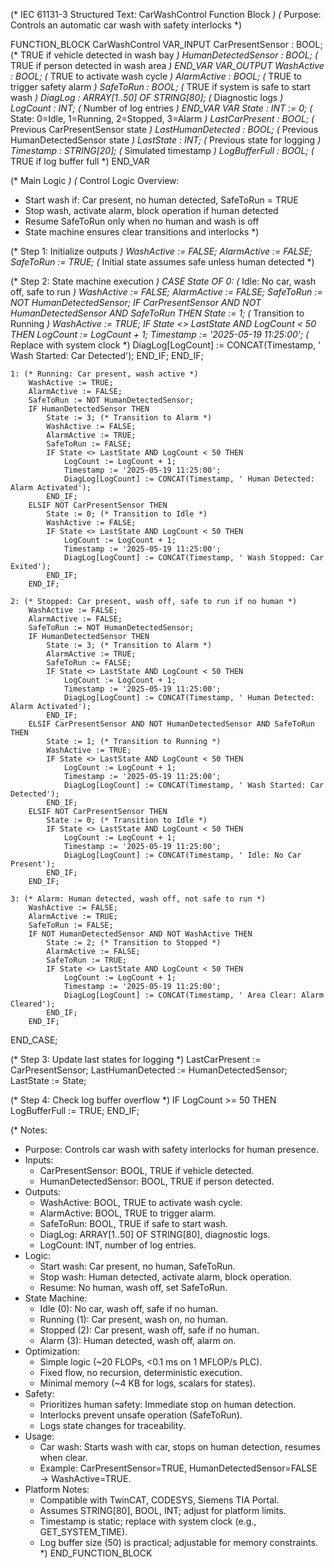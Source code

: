 (* IEC 61131-3 Structured Text: CarWashControl Function Block *)
(* Purpose: Controls an automatic car wash with safety interlocks *)

FUNCTION_BLOCK CarWashControl
VAR_INPUT
    CarPresentSensor : BOOL;        (* TRUE if vehicle detected in wash bay *)
    HumanDetectedSensor : BOOL;     (* TRUE if person detected in wash area *)
END_VAR
VAR_OUTPUT
    WashActive : BOOL;              (* TRUE to activate wash cycle *)
    AlarmActive : BOOL;             (* TRUE to trigger safety alarm *)
    SafeToRun : BOOL;               (* TRUE if system is safe to start wash *)
    DiagLog : ARRAY[1..50] OF STRING[80]; (* Diagnostic logs *)
    LogCount : INT;                 (* Number of log entries *)
END_VAR
VAR
    State : INT := 0;               (* State: 0=Idle, 1=Running, 2=Stopped, 3=Alarm *)
    LastCarPresent : BOOL;          (* Previous CarPresentSensor state *)
    LastHumanDetected : BOOL;       (* Previous HumanDetectedSensor state *)
    LastState : INT;                (* Previous state for logging *)
    Timestamp : STRING[20];         (* Simulated timestamp *)
    LogBufferFull : BOOL;           (* TRUE if log buffer full *)
END_VAR

(* Main Logic *)
(* Control Logic Overview:
   - Start wash if: Car present, no human detected, SafeToRun = TRUE
   - Stop wash, activate alarm, block operation if human detected
   - Resume SafeToRun only when no human and wash is off
   - State machine ensures clear transitions and interlocks
*)

(* Step 1: Initialize outputs *)
WashActive := FALSE;
AlarmActive := FALSE;
SafeToRun := TRUE; (* Initial state assumes safe unless human detected *)

(* Step 2: State machine execution *)
CASE State OF
    0: (* Idle: No car, wash off, safe to run *)
        WashActive := FALSE;
        AlarmActive := FALSE;
        SafeToRun := NOT HumanDetectedSensor;
        IF CarPresentSensor AND NOT HumanDetectedSensor AND SafeToRun THEN
            State := 1; (* Transition to Running *)
            WashActive := TRUE;
            IF State <> LastState AND LogCount < 50 THEN
                LogCount := LogCount + 1;
                Timestamp := '2025-05-19 11:25:00'; (* Replace with system clock *)
                DiagLog[LogCount] := CONCAT(Timestamp, ' Wash Started: Car Detected');
            END_IF;
        END_IF;

    1: (* Running: Car present, wash active *)
        WashActive := TRUE;
        AlarmActive := FALSE;
        SafeToRun := NOT HumanDetectedSensor;
        IF HumanDetectedSensor THEN
            State := 3; (* Transition to Alarm *)
            WashActive := FALSE;
            AlarmActive := TRUE;
            SafeToRun := FALSE;
            IF State <> LastState AND LogCount < 50 THEN
                LogCount := LogCount + 1;
                Timestamp := '2025-05-19 11:25:00';
                DiagLog[LogCount] := CONCAT(Timestamp, ' Human Detected: Alarm Activated');
            END_IF;
        ELSIF NOT CarPresentSensor THEN
            State := 0; (* Transition to Idle *)
            WashActive := FALSE;
            IF State <> LastState AND LogCount < 50 THEN
                LogCount := LogCount + 1;
                Timestamp := '2025-05-19 11:25:00';
                DiagLog[LogCount] := CONCAT(Timestamp, ' Wash Stopped: Car Exited');
            END_IF;
        END_IF;

    2: (* Stopped: Car present, wash off, safe to run if no human *)
        WashActive := FALSE;
        AlarmActive := FALSE;
        SafeToRun := NOT HumanDetectedSensor;
        IF HumanDetectedSensor THEN
            State := 3; (* Transition to Alarm *)
            AlarmActive := TRUE;
            SafeToRun := FALSE;
            IF State <> LastState AND LogCount < 50 THEN
                LogCount := LogCount + 1;
                Timestamp := '2025-05-19 11:25:00';
                DiagLog[LogCount] := CONCAT(Timestamp, ' Human Detected: Alarm Activated');
            END_IF;
        ELSIF CarPresentSensor AND NOT HumanDetectedSensor AND SafeToRun THEN
            State := 1; (* Transition to Running *)
            WashActive := TRUE;
            IF State <> LastState AND LogCount < 50 THEN
                LogCount := LogCount + 1;
                Timestamp := '2025-05-19 11:25:00';
                DiagLog[LogCount] := CONCAT(Timestamp, ' Wash Started: Car Detected');
            END_IF;
        ELSIF NOT CarPresentSensor THEN
            State := 0; (* Transition to Idle *)
            IF State <> LastState AND LogCount < 50 THEN
                LogCount := LogCount + 1;
                Timestamp := '2025-05-19 11:25:00';
                DiagLog[LogCount] := CONCAT(Timestamp, ' Idle: No Car Present');
            END_IF;
        END_IF;

    3: (* Alarm: Human detected, wash off, not safe to run *)
        WashActive := FALSE;
        AlarmActive := TRUE;
        SafeToRun := FALSE;
        IF NOT HumanDetectedSensor AND NOT WashActive THEN
            State := 2; (* Transition to Stopped *)
            AlarmActive := FALSE;
            SafeToRun := TRUE;
            IF State <> LastState AND LogCount < 50 THEN
                LogCount := LogCount + 1;
                Timestamp := '2025-05-19 11:25:00';
                DiagLog[LogCount] := CONCAT(Timestamp, ' Area Clear: Alarm Cleared');
            END_IF;
        END_IF;
END_CASE;

(* Step 3: Update last states for logging *)
LastCarPresent := CarPresentSensor;
LastHumanDetected := HumanDetectedSensor;
LastState := State;

(* Step 4: Check log buffer overflow *)
IF LogCount >= 50 THEN
    LogBufferFull := TRUE;
END_IF;

(* Notes:
   - Purpose: Controls car wash with safety interlocks for human presence.
   - Inputs:
     - CarPresentSensor: BOOL, TRUE if vehicle detected.
     - HumanDetectedSensor: BOOL, TRUE if person detected.
   - Outputs:
     - WashActive: BOOL, TRUE to activate wash cycle.
     - AlarmActive: BOOL, TRUE to trigger alarm.
     - SafeToRun: BOOL, TRUE if safe to start wash.
     - DiagLog: ARRAY[1..50] OF STRING[80], diagnostic logs.
     - LogCount: INT, number of log entries.
   - Logic:
     - Start wash: Car present, no human, SafeToRun.
     - Stop wash: Human detected, activate alarm, block operation.
     - Resume: No human, wash off, set SafeToRun.
   - State Machine:
     - Idle (0): No car, wash off, safe if no human.
     - Running (1): Car present, wash on, no human.
     - Stopped (2): Car present, wash off, safe if no human.
     - Alarm (3): Human detected, wash off, alarm on.
   - Optimization:
     - Simple logic (~20 FLOPs, <0.1 ms on 1 MFLOP/s PLC).
     - Fixed flow, no recursion, deterministic execution.
     - Minimal memory (~4 KB for logs, scalars for states).
   - Safety:
     - Prioritizes human safety: Immediate stop on human detection.
     - Interlocks prevent unsafe operation (SafeToRun).
     - Logs state changes for traceability.
   - Usage:
     - Car wash: Starts wash with car, stops on human detection, resumes when clear.
     - Example: CarPresentSensor=TRUE, HumanDetectedSensor=FALSE → WashActive=TRUE.
   - Platform Notes:
     - Compatible with TwinCAT, CODESYS, Siemens TIA Portal.
     - Assumes STRING[80], BOOL, INT; adjust for platform limits.
     - Timestamp is static; replace with system clock (e.g., GET_SYSTEM_TIME).
     - Log buffer size (50) is practical; adjustable for memory constraints.
*)
END_FUNCTION_BLOCK
